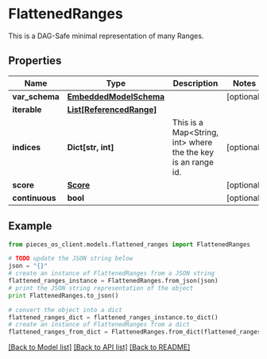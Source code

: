 # FlattenedRanges

This is a DAG-Safe minimal representation of many Ranges.

## Properties
Name | Type | Description | Notes
------------ | ------------- | ------------- | -------------
**var_schema** | [**EmbeddedModelSchema**](EmbeddedModelSchema.md) |  | [optional] 
**iterable** | [**List[ReferencedRange]**](ReferencedRange.md) |  | 
**indices** | **Dict[str, int]** | This is a Map&lt;String, int&gt; where the the key is an range id. | [optional] 
**score** | [**Score**](Score.md) |  | [optional] 
**continuous** | **bool** |  | [optional] 

## Example

```python
from pieces_os_client.models.flattened_ranges import FlattenedRanges

# TODO update the JSON string below
json = "{}"
# create an instance of FlattenedRanges from a JSON string
flattened_ranges_instance = FlattenedRanges.from_json(json)
# print the JSON string representation of the object
print FlattenedRanges.to_json()

# convert the object into a dict
flattened_ranges_dict = flattened_ranges_instance.to_dict()
# create an instance of FlattenedRanges from a dict
flattened_ranges_from_dict = FlattenedRanges.from_dict(flattened_ranges_dict)
```
[[Back to Model list]](../README.md#documentation-for-models) [[Back to API list]](../README.md#documentation-for-api-endpoints) [[Back to README]](../README.md)


